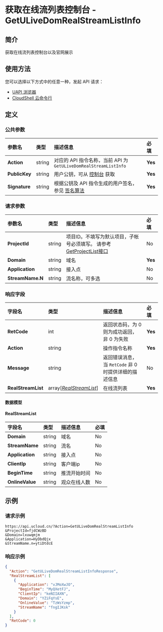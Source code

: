 # 获取在线流列表控制台 - GetULiveDomRealStreamListInfo

## 简介

获取在线流列表控制台以及官网展示






## 使用方法

您可以选择以下方式中的任意一种，发起 API 请求：
- [UAPI 浏览器](https://console.ucloud.cn/uapi/detail?id=GetULiveDomRealStreamListInfo)
- [CloudShell 云命令行](https://shell.ucloud.cn/)


## 定义

### 公共参数

| 参数名 | 类型 | 描述信息 | 必填 |
|:---|:---|:---|:---|
| **Action**     | string  | 对应的 API 指令名称，当前 API 为 `GetULiveDomRealStreamListInfo`                        | **Yes** |
| **PublicKey**  | string  | 用户公钥，可从 [控制台](https://console.ucloud.cn/uapi/apikey) 获取                                             | **Yes** |
| **Signature**  | string  | 根据公钥及 API 指令生成的用户签名，参见 [签名算法](api/summary/signature.md)  | **Yes** |

### 请求参数

| 参数名 | 类型 | 描述信息 | 必填 |
|:---|:---|:---|:---|
| **ProjectId** | string | 项目ID。不填写为默认项目，子帐号必须填写。 请参考[GetProjectList接口](https://docs.ucloud.cn/api/summary/get_project_list) |No|
| **Domain** | string | 域名 |**Yes**|
| **Application** | string | 接入点 |No|
| **StreamName.N** | string | 流名称，可多选 |No|

### 响应字段

| 字段名 | 类型 | 描述信息 | 必填 |
|:---|:---|:---|:---|
| **RetCode** | int | 返回状态码，为 0 则为成功返回，非 0 为失败 |**Yes**|
| **Action** | string | 操作指令名称 |**Yes**|
| **Message** | string | 返回错误消息，当 `RetCode` 非 0 时提供详细的描述信息 |No|
| **RealStreamList** | array[[*RealStreamList*](#RealStreamList)] | 	在线流列表 |**Yes**|

#### 数据模型


#### RealStreamList

| 字段名 | 类型 | 描述信息 | 必填 |
|:---|:---|:---|:---|
| **Domain** | string | 域名 |No|
| **StreamName** | string | 流名 |No|
| **Application** | string | 接入点 |No|
| **ClientIp** | string | 客户端ip |No|
| **BeginTime** | string | 推流开始时间 |No|
| **OnlineValue** | string | 观众在线人数 |No|

## 示例

### 请求示例
    
```
https://api.ucloud.cn/?Action=GetULiveDomRealStreamListInfo
&ProjectId=fjdCWzBD
&Domain=lxuwqmjm
&Application=HyDbdQjx
&StreamName.n=ytiDtdcE
```

### 响应示例
    
```json
{
  "Action": "GetULiveDomRealStreamListInfoResponse",
  "RealStreamList": [
    {
      "Application": "vJMoXwJO",
      "BeginTime": "MyQXetFJ",
      "ClientIp": "keNIIAXN",
      "Domain": "YZiFqYsE",
      "OnlineValue": "TzWsYzmp",
      "StreamName": "fngIJKsk"
    }
  ],
  "RetCode": 0
}
```





